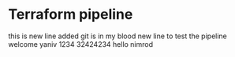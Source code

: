 # Terraform pipeline
this is new line added
git is in my blood
new line to test the pipeline
welcome yaniv 1234
32424234
hello nimrod

